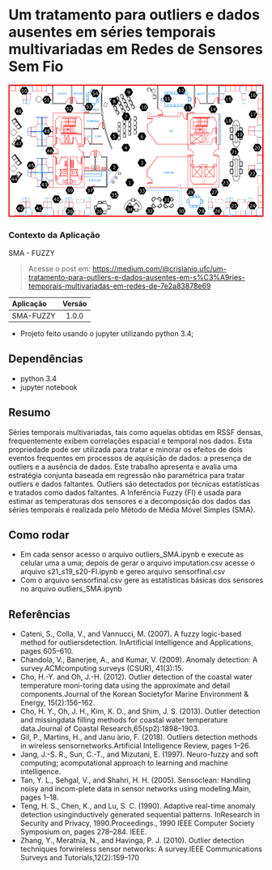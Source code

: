 # Um tratamento para outliers e dados ausentes em séries temporais multivariadas em Redes de Sensores Sem Fio

![File](IMG/lab.png)

### Contexto da Aplicação
SMA - FUZZY
> Acesse o post em: https://medium.com/@crislanio.ufc/um-tratamento-para-outliers-e-dados-ausentes-em-s%C3%A9ries-temporais-multivariadas-em-redes-de-7e2a83878e69

| Aplicação                     | Versão        |
| :---------------------------- |:-------------:|
| SMA-FUZZY                 | 1.0.0           |

- Projeto feito usando o jupyter  utilizando python 3.4;

## Dependências
- python 3.4
- jupyter notebook

## Resumo
Séries temporais multivariadas, tais como aquelas obtidas em RSSF densas, frequentemente exibem correlações espacial e temporal nos dados. Esta propriedade pode ser utilizada para tratar e minorar os efeitos de dois eventos frequentes em processos de aquisição de dados: a presença de outliers e a ausência de dados. Este trabalho apresenta e avalia uma estratégia conjunta baseada em regressão não paramétrica para tratar outliers e dados faltantes. Outliers são detectados por técnicas estatísticas e tratados como dados faltantes. A Inferência Fuzzy (FI) é usada para estimar as temperaturas dos sensores e a decomposição dos dados das séries temporais é realizada pelo Método de Média Móvel Simples (SMA).

## Como rodar
 - Em cada sensor acesso o arquivo outliers_SMA.ipynb e execute as celular uma a uma; depois de gerar o arquivo imputation.csv acesse o arquivo s21_s19_s20-FI.ipynb e gereo arquivo sensorfinal.csv
 - Com o arquivo sensorfinal.csv gere as estatísticas básicas dos sensores no arquivo  outliers_SMA.ipynb
 
 ## Referências
 - Cateni, S., Colla, V., and Vannucci, M. (2007).  A fuzzy logic-based method for outliersdetection. InArtificial Intelligence and Applications, pages 605–610.
 - Chandola, V., Banerjee, A., and Kumar, V. (2009).  Anomaly detection:  A survey.ACMcomputing surveys (CSUR), 41(3):15.
 - Cho, H.-Y. and Oh, J.-H. (2012). Outlier detection of the coastal water temperature moni-toring data using the approximate and detail components.Journal of the Korean Societyfor Marine Environment & Energy, 15(2):156–162.
 - Cho, H. Y., Oh, J. H., Kim, K. O., and Shim, J. S. (2013).  Outlier detection and missingdata filling methods for coastal water temperature data.Journal of Coastal Research,65(sp2):1898–1903.
 - Gil, P., Martins, H., and Janu ́ario, F. (2018). Outliers detection methods in wireless sensornetworks.Artificial Intelligence Review, pages 1–26.
 - Jang, J.-S. R., Sun, C.-T., and Mizutani, E. (1997).  Neuro-fuzzy and soft computing; acomputational approach to learning and machine intelligence.
 - Tan, Y. L., Sehgal, V., and Shahri, H. H. (2005). Sensoclean: Handling noisy and incom-plete data in sensor networks using modeling.Main, pages 1–18.
 - Teng, H. S., Chen, K., and Lu, S. C. (1990).  Adaptive real-time anomaly detection usinginductively generated sequential patterns.  InResearch in Security and Privacy, 1990.Proceedings., 1990 IEEE Computer Society Symposium on, pages 278–284. IEEE.
 - Zhang,  Y.,  Meratnia,  N.,  and  Havinga,  P.  J.  (2010).   Outlier  detection  techniques  forwireless sensor networks:  A survey.IEEE Communications Surveys and Tutorials,12(2):159–170
